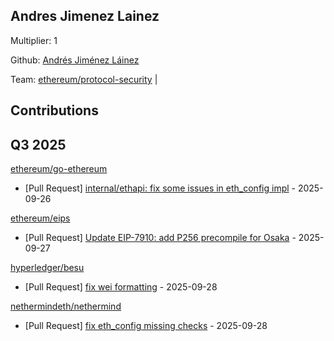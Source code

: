 
## Andres Jimenez Lainez

Multiplier: 1

Github: [Andrés Jiménez Láinez](https://github.com/nethoxa/) 

Team: [ethereum/protocol-security](https://github.com/ethereum/protocol-security/) |

## Contributions

## Q3 2025

[ethereum/go-ethereum](https://github.com/ethereum/go-ethereum)
* [Pull Request] [internal/ethapi: fix some issues in eth_config impl](https://github.com/ethereum/go-ethereum/pull/32753) - 2025-09-26

[ethereum/eips](https://github.com/ethereum/eips)
* [Pull Request] [Update EIP-7910: add P256 precompile for Osaka](https://github.com/ethereum/EIPs/pull/10438) - 2025-09-27

[hyperledger/besu](https://github.com/hyperledger/besu)
* [Pull Request] [fix wei formatting](https://github.com/hyperledger/besu/pull/9231) - 2025-09-28

[nethermindeth/nethermind](https://github.com/nethermindeth/nethermind)
* [Pull Request] [fix eth_config missing checks](https://github.com/NethermindEth/nethermind/pull/9373) - 2025-09-28
